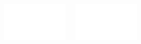 <div align="center">

<p>
  <img width="40%" src="https://github.com/robsondepaula/github-stats/blob/master/generated/overview.svg"/>
  <img style="margin-left: 5%" width="40%" src="https://github.com/robsondepaula/github-stats/blob/master/generated/languages.svg"/>
</p>

</div>
